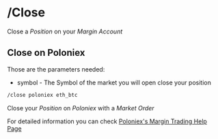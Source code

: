 # /Close

Close a _Position_ on your _Margin Account_

## Close on Poloniex

Those are the parameters needed:
 - symbol   - The Symbol of the market you will open close your position

``` bash
/close poloniex eth_btc
```

Close your _Position_ on _Poloniex_ with a _Market Order_

For detailed information you can check [Poloniex's Margin Trading Help Page](https://poloniex.com/support/aboutMarginTrading/)
